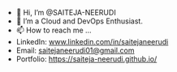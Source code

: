 - 👋 Hi, I’m @SAITEJA-NEERUDI
- 👀 I’m a Cloud and DevOps Enthusiast.
- 📫 How to reach me ...
- LinkedIn: www.linkedin.com/in/saitejaneerudi
- Email: saitejaneerudi01@gmail.com
- Portfolio: https://saiteja-neerudi.github.io/



